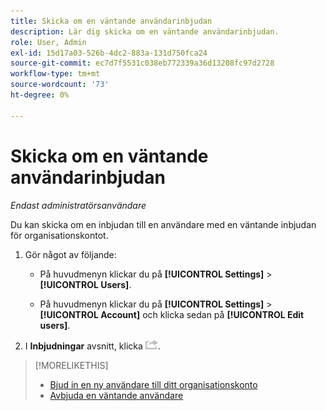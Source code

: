 ```yaml
---
title: Skicka om en väntande användarinbjudan
description: Lär dig skicka om en väntande användarinbjudan.
role: User, Admin
exl-id: 15d17a03-526b-4dc2-883a-131d750fca24
source-git-commit: ec7d7f5531c038eb772339a36d13208fc97d2728
workflow-type: tm+mt
source-wordcount: '73'
ht-degree: 0%

---
```


# Skicka om en väntande användarinbjudan

*Endast administratörsanvändare*

Du kan skicka om en inbjudan till en användare med en väntande inbjudan för organisationskontot.

1. Gör något av följande:

   * På huvudmenyn klickar du på **[!UICONTROL Settings]** > **[!UICONTROL Users]**.

   * På huvudmenyn klickar du på **[!UICONTROL Settings]** > **[!UICONTROL Account]** och klicka sedan på **[!UICONTROL Edit users]**.

1. I **Inbjudningar** avsnitt, klicka ![Skicka igen](/help/dsp/assets/resend.png).

>[!MORELIKETHIS]
>
>* [Bjud in en ny användare till ditt organisationskonto](user-invite.md)
>* [Avbjuda en väntande användare](user-uninvite.md)

<!-- >* [Edit User Permissions or Delete a User](user-edit.md) -->
